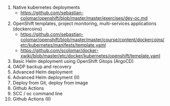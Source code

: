 1. Native kubernetes deployments
   * https://github.com/sebastian-colomar/openshift/blob/master/master/exercises/dev-oc.md
8. OpenShift templates, project monitoring, multi-services applications (dockercoins)
   * https://github.com/sebastian-colomar/openshift/blob/master/master/course/content/dockercoins/etc/kubernetes/manifests/template.yaml
   * https://github.com/scolomar/docker-xwiki/blob/master/etc/docker/kubernetes/openshift/template.yaml
3. Basic Helm deployment using OpenShift Gitops (ArgoCD)
4. OADP backup and recovery
5. Advanced Helm deployment
6. Advanced Helm deployment (II)
7. Deploy from Git, deploy from image
10. Github Actions
11. SCC / oc command line
12. Github Actions (II)

